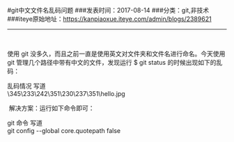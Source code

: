 #git中文文件名乱码问题
###发表时间：2017-08-14
###分类：git,非技术
###iteye原始地址：<a href="https://kanpiaoxue.iteye.com/admin/blogs/2389621" target="_blank">https://kanpiaoxue.iteye.com/admin/blogs/2389621</a>

---

<div class="iteye-blog-content-contain" style="font-size: 14px;"> 
 <p>&nbsp;</p> 
 <p>使用 git 没多久，而且之前一直是使用英文对文件夹和文件名进行命名。今天使用 git 管理几个路径中带有中文的文件，发现运行 $ git status 的时候出现如下的乱码：</p> 
 <div class="quote_title">
  乱码情况 写道
 </div> 
 <div class="quote_div">
  \345\233\242\351\230\237\351\hello.jpg
 </div> 
 <p>&nbsp;解决方案：运行如下命令即可：</p> 
 <div class="quote_title">
  git 命令 写道
 </div> 
 <div class="quote_div">
  git config --global core.quotepath false
 </div> 
 <p>&nbsp;</p> 
 <p>&nbsp;</p> 
 <p>&nbsp;</p> 
</div>